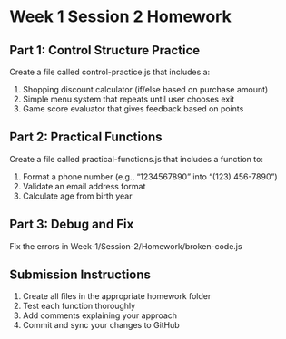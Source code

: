 # Week 1 Session 2 Homework

## Part 1: Control Structure Practice​

Create a file called control-practice.js that includes a:​
​
1. Shopping discount calculator (if/else based on purchase amount)​
2. Simple menu system that repeats until user chooses exit​
3. Game score evaluator that gives feedback based on points​

## Part 2: Practical Functions​

Create a file called practical-functions.js that includes a function to:​
​
1. Format a phone number (e.g., “1234567890” into “(123) 456-7890”)​
2. Validate an email address format​
3. Calculate age from birth year​

## Part 3: Debug and Fix​

Fix the errors in Week-1/Session-2/Homework/broken-code.js

## Submission Instructions

1. Create all files in the appropriate homework folder​
2. Test each function thoroughly​
3. Add comments explaining your approach​
4. Commit and sync your changes to GitHub​